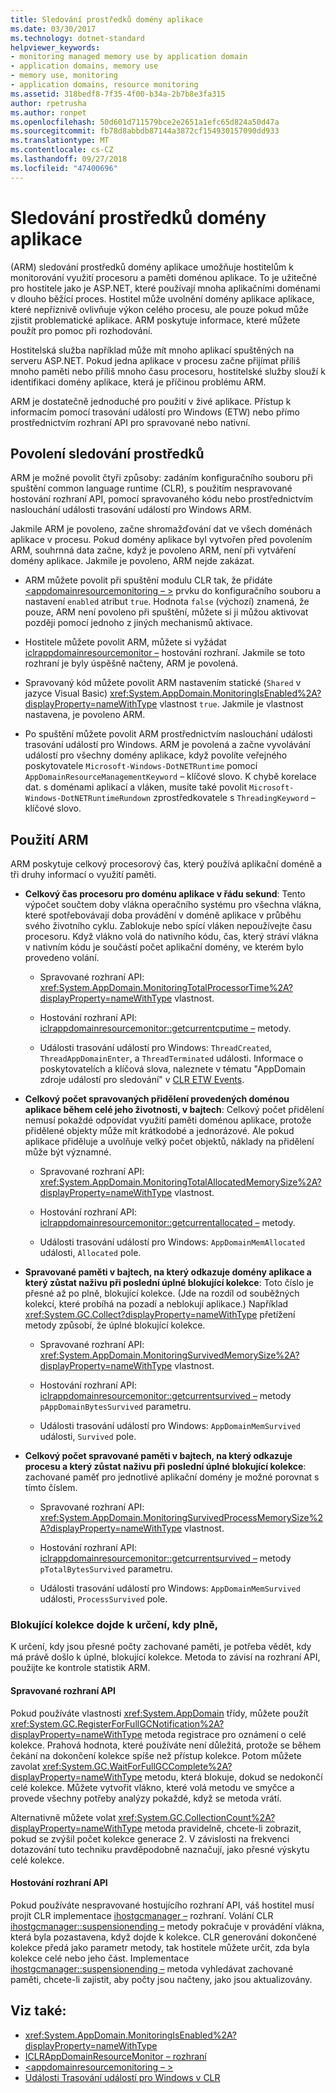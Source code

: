 ```yaml
---
title: Sledování prostředků domény aplikace
ms.date: 03/30/2017
ms.technology: dotnet-standard
helpviewer_keywords:
- monitoring managed memory use by application domain
- application domains, memory use
- memory use, monitoring
- application domains, resource monitoring
ms.assetid: 318bedf8-7f35-4f00-b34a-2b7b8e3fa315
author: rpetrusha
ms.author: ronpet
ms.openlocfilehash: 50d601d711579bce2e2651a1efc65d824a50d47a
ms.sourcegitcommit: fb78d8abbdb87144a3872cf154930157090dd933
ms.translationtype: MT
ms.contentlocale: cs-CZ
ms.lasthandoff: 09/27/2018
ms.locfileid: "47400696"
---
```

# <a name="application-domain-resource-monitoring"></a>Sledování prostředků domény aplikace
(ARM) sledování prostředků domény aplikace umožňuje hostitelům k monitorování využití procesoru a paměti doménou aplikace. To je užitečné pro hostitele jako je ASP.NET, které používají mnoha aplikačními doménami v dlouho běžící proces. Hostitel může uvolnění domény aplikace aplikace, které nepříznivě ovlivňuje výkon celého procesu, ale pouze pokud může zjistit problematické aplikace. ARM poskytuje informace, které můžete použít pro pomoc při rozhodování.  
  
 Hostitelská služba například může mít mnoho aplikací spuštěných na serveru ASP.NET. Pokud jedna aplikace v procesu začne přijímat příliš mnoho paměti nebo příliš mnoho času procesoru, hostitelské služby slouží k identifikaci domény aplikace, která je příčinou problému ARM.  
  
 ARM je dostatečně jednoduché pro použití v živé aplikace. Přístup k informacím pomocí trasování událostí pro Windows (ETW) nebo přímo prostřednictvím rozhraní API pro spravované nebo nativní.  
  
## <a name="enabling-resource-monitoring"></a>Povolení sledování prostředků  
 ARM je možné povolit čtyři způsoby: zadáním konfiguračního souboru při spuštění common language runtime (CLR), s použitím nespravované hostování rozhraní API, pomocí spravovaného kódu nebo prostřednictvím naslouchání události trasování událostí pro Windows ARM.  
  
 Jakmile ARM je povoleno, začne shromažďování dat ve všech doménách aplikace v procesu. Pokud domény aplikace byl vytvořen před povolením ARM, souhrnná data začne, když je povoleno ARM, není při vytváření domény aplikace. Jakmile je povoleno, ARM nejde zakázat.  
  
-   ARM můžete povolit při spuštění modulu CLR tak, že přidáte [ \<appdomainresourcemonitoring – >](../../../docs/framework/configure-apps/file-schema/runtime/appdomainresourcemonitoring-element.md) prvku do konfiguračního souboru a nastavení `enabled` atribut `true`. Hodnota `false` (výchozí) znamená, že pouze, ARM není povoleno při spuštění, můžete si ji můžou aktivovat později pomocí jednoho z jiných mechanismů aktivace.  
  
-   Hostitele můžete povolit ARM, můžete si vyžádat [iclrappdomainresourcemonitor –](../../../docs/framework/unmanaged-api/hosting/iclrappdomainresourcemonitor-interface.md) hostování rozhraní. Jakmile se toto rozhraní je byly úspěšně načteny, ARM je povolená.  
  
-   Spravovaný kód můžete povolit ARM nastavením statické (`Shared` v jazyce Visual Basic) <xref:System.AppDomain.MonitoringIsEnabled%2A?displayProperty=nameWithType> vlastnost `true`. Jakmile je vlastnost nastavena, je povoleno ARM.  
  
-   Po spuštění můžete povolit ARM prostřednictvím naslouchání události trasování událostí pro Windows. ARM je povolená a začne vyvolávání událostí pro všechny domény aplikace, když povolíte veřejného poskytovatele `Microsoft-Windows-DotNETRuntime` pomocí `AppDomainResourceManagementKeyword` – klíčové slovo. K chybě korelace dat. s doménami aplikací a vláken, musíte také povolit `Microsoft-Windows-DotNETRuntimeRundown` zprostředkovatele s `ThreadingKeyword` – klíčové slovo.  
  
## <a name="using-arm"></a>Použití ARM  
 ARM poskytuje celkový procesorový čas, který používá aplikační doméně a tři druhy informací o využití paměti.  
  
-   **Celkový čas procesoru pro doménu aplikace v řádu sekund**: Tento výpočet součtem doby vlákna operačního systému pro všechna vlákna, které spotřebovávají doba provádění v doméně aplikace v průběhu svého životního cyklu. Zablokuje nebo spící vláken nepoužívejte času procesoru. Když vlákno volá do nativního kódu, čas, který stráví vlákna v nativním kódu je součástí počet aplikační domény, ve kterém bylo provedeno volání.  
  
    -   Spravované rozhraní API: <xref:System.AppDomain.MonitoringTotalProcessorTime%2A?displayProperty=nameWithType> vlastnost.  
  
    -   Hostování rozhraní API: [iclrappdomainresourcemonitor::getcurrentcputime –](../../../docs/framework/unmanaged-api/hosting/iclrappdomainresourcemonitor-getcurrentcputime-method.md) metody.  
  
    -   Události trasování událostí pro Windows: `ThreadCreated`, `ThreadAppDomainEnter`, a `ThreadTerminated` události. Informace o poskytovatelích a klíčová slova, naleznete v tématu "AppDomain zdroje událostí pro sledování" v [CLR ETW Events](../../../docs/framework/performance/clr-etw-events.md).  
  
-   **Celkový počet spravovaných přidělení provedených doménou aplikace během celé jeho životnosti, v bajtech**: Celkový počet přidělení nemusí pokaždé odpovídat využití paměti doménou aplikace, protože přidělené objekty může mít krátkodobé a jednorázové. Ale pokud aplikace přiděluje a uvolňuje velký počet objektů, náklady na přidělení může být významné.  
  
    -   Spravované rozhraní API: <xref:System.AppDomain.MonitoringTotalAllocatedMemorySize%2A?displayProperty=nameWithType> vlastnost.  
  
    -   Hostování rozhraní API: [iclrappdomainresourcemonitor::getcurrentallocated –](../../../docs/framework/unmanaged-api/hosting/iclrappdomainresourcemonitor-getcurrentallocated-method.md) metody.  
  
    -   Události trasování událostí pro Windows: `AppDomainMemAllocated` události, `Allocated` pole.  
  
-   **Spravované paměti v bajtech, na který odkazuje domény aplikace a který zůstat naživu při poslední úplné blokující kolekce**: Toto číslo je přesné až po plně, blokující kolekce. (Jde na rozdíl od souběžných kolekcí, které probíhá na pozadí a neblokují aplikace.) Například <xref:System.GC.Collect?displayProperty=nameWithType> přetížení metody způsobí, že úplné blokující kolekce.  
  
    -   Spravované rozhraní API: <xref:System.AppDomain.MonitoringSurvivedMemorySize%2A?displayProperty=nameWithType> vlastnost.  
  
    -   Hostování rozhraní API: [iclrappdomainresourcemonitor::getcurrentsurvived –](../../../docs/framework/unmanaged-api/hosting/iclrappdomainresourcemonitor-getcurrentsurvived-method.md) metody `pAppDomainBytesSurvived` parametru.  
  
    -   Události trasování událostí pro Windows: `AppDomainMemSurvived` události, `Survived` pole.  
  
-   **Celkový počet spravované paměti v bajtech, na který odkazuje procesu a který zůstat naživu při poslední úplné blokující kolekce**: zachované paměť pro jednotlivé aplikační domény je možné porovnat s tímto číslem.  
  
    -   Spravované rozhraní API: <xref:System.AppDomain.MonitoringSurvivedProcessMemorySize%2A?displayProperty=nameWithType> vlastnost.  
  
    -   Hostování rozhraní API: [iclrappdomainresourcemonitor::getcurrentsurvived –](../../../docs/framework/unmanaged-api/hosting/iclrappdomainresourcemonitor-getcurrentsurvived-method.md) metody `pTotalBytesSurvived` parametru.  
  
    -   Události trasování událostí pro Windows: `AppDomainMemSurvived` události, `ProcessSurvived` pole.  
  
### <a name="determining-when-a-full-blocking-collection-occurs"></a>Blokující kolekce dojde k určení, kdy plně,  
 K určení, kdy jsou přesné počty zachované paměti, je potřeba vědět, kdy má právě došlo k úplné, blokující kolekce. Metoda to závisí na rozhraní API, použijte ke kontrole statistik ARM.  
  
#### <a name="managed-api"></a>Spravované rozhraní API  
 Pokud používáte vlastnosti <xref:System.AppDomain> třídy, můžete použít <xref:System.GC.RegisterForFullGCNotification%2A?displayProperty=nameWithType> metoda registrace pro oznámení o celé kolekce. Prahová hodnota, které používáte není důležitá, protože se během čekání na dokončení kolekce spíše než přístup kolekce. Potom můžete zavolat <xref:System.GC.WaitForFullGCComplete%2A?displayProperty=nameWithType> metodu, která blokuje, dokud se nedokončí celé kolekce. Můžete vytvořit vlákno, které volá metodu ve smyčce a provede všechny potřeby analýzy pokaždé, když se metoda vrátí.  
  
 Alternativně můžete volat <xref:System.GC.CollectionCount%2A?displayProperty=nameWithType> metoda pravidelně, chcete-li zobrazit, pokud se zvýšil počet kolekce generace 2. V závislosti na frekvenci dotazování tuto techniku pravděpodobně naznačují, jako přesné výskytu celé kolekce.  
  
#### <a name="hosting-api"></a>Hostování rozhraní API  
 Pokud používáte nespravované hostujícího rozhraní API, váš hostitel musí projít CLR implementace [ihostgcmanager –](../../../docs/framework/unmanaged-api/hosting/ihostgcmanager-interface.md) rozhraní. Volání CLR [ihostgcmanager::suspensionending –](../../../docs/framework/unmanaged-api/hosting/ihostgcmanager-suspensionending-method.md) metody pokračuje v provádění vlákna, která byla pozastavena, když dojde k kolekce. CLR generování dokončené kolekce předá jako parametr metody, tak hostitele můžete určit, zda byla kolekce celé nebo jeho část. Implementace [ihostgcmanager::suspensionending –](../../../docs/framework/unmanaged-api/hosting/ihostgcmanager-suspensionending-method.md) metoda vyhledávat zachované paměti, chcete-li zajistit, aby počty jsou načteny, jako jsou aktualizovány.  
  
## <a name="see-also"></a>Viz také:

- <xref:System.AppDomain.MonitoringIsEnabled%2A?displayProperty=nameWithType>  
- [ICLRAppDomainResourceMonitor – rozhraní](../../../docs/framework/unmanaged-api/hosting/iclrappdomainresourcemonitor-interface.md)  
- [\<appdomainresourcemonitoring – >](../../../docs/framework/configure-apps/file-schema/runtime/appdomainresourcemonitoring-element.md)  
- [Události Trasování událostí pro Windows v CLR](../../../docs/framework/performance/clr-etw-events.md)

